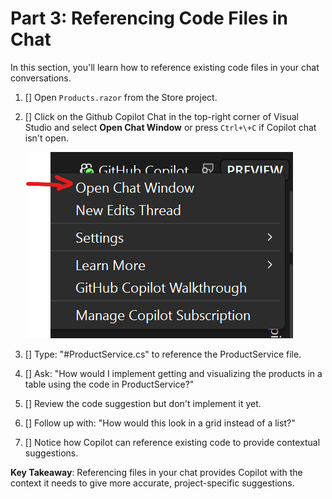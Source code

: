 # Part 3: Referencing Code Files in Chat

In this section, you'll learn how to reference existing code files in your chat conversations.

1. [] Open `Products.razor` from the Store project.
2. [] Click on the Github Copilot Chat in the top-right corner of Visual Studio and select **Open Chat Window** or press `Ctrl+\+C` if Copilot chat isn't open.

   ![Open chat window dialog](./images/1-open-copilot-chat.png)
   
3. [] Type: "#ProductService.cs" to reference the ProductService file.
4. [] Ask: "How would I implement getting and visualizing the products in a table using the code in ProductService?"
5. [] Review the code suggestion but don't implement it yet.
6. [] Follow up with: "How would this look in a grid instead of a list?"
7. [] Notice how Copilot can reference existing code to provide contextual suggestions.

**Key Takeaway**: Referencing files in your chat provides Copilot with the context it needs to give more accurate, project-specific suggestions.
